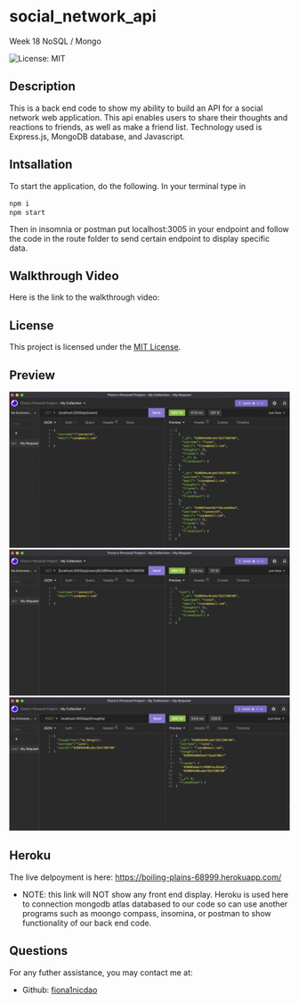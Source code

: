 # social_network_api
Week 18 NoSQL / Mongo

![License: MIT](<https://img.shields.io/badge/License-MIT-yellow.svg>)

## Description 
This is a back end code to show my ability to build an API for a social network web application. This api enables users to share their thoughts and reactions to friends, as well as make a friend list. 
Technology used is Express.js, MongoDB database, and Javascript. 

## Intsallation
To start the application, do the following. In your terminal type in 
```
npm i
npm start
```
Then in insomnia or postman put localhost:3005 in your endpoint and follow the code in the route folder to send certain endpoint to display specific data.

## Walkthrough Video
Here is the link to the walkthrough video: 

## License
This project is licensed under the [MIT License](https://opensource.org/licenses/MIT).

## Preview 
![Demo of User Route to GET all USERS](./utils/images/user-getall.png)
![Demo of User Route to GET a SINGLE USER](./utils/images/user-getone.png)
![Demo of Thought Route to POST a SINGLE THOUGHT](./utils/images/thought-post.png)
## Heroku
The live delpoyment is here:  https://boiling-plains-68999.herokuapp.com/
* NOTE:  this link will NOT show any front end display. Heroku is used here to connection mongodb atlas databased to our code so can use another programs such as moongo compass, insomina, or postman to show functionality of our back end code. 

## Questions
For any futher assistance, you may contact me at:
  * Github: [fiona1nicdao](<https://github.com/fiona1nicdao>)